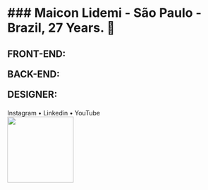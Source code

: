 <h1> ### Maicon Lidemi - São Paulo - Brazil, 27 Years. 🌟 </h1>

<h2>FRONT-END:<p>
BACK-END:<p>
DESIGNER:<p>
  </h2>
  <article> 
Instagram • Linkedin • YouTube
  </article>

<div>
  <a href="https://github.com/seu-usuário-aqui">
  <!-- <img height="300em"src="https://github-readme-stats.vercel.app/api/top-langs/?username=Annderlau&layout=compact&langs_count=7&theme=gotham"/> -->
  <img height="150em"src="https://github-readme-stats.vercel.app/api?username=Annderlau&show_icons=true&theme=white&include_all_commits=true&count_private=true"/>
  </div>


